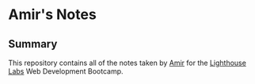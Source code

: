 # Amir's Notes
## Summary


This repository contains all of the notes taken by [Amir](https://github.com/Amir-A-23) for the [Lighthouse Labs](https://www.lighthouselabs.ca/) Web Development Bootcamp.